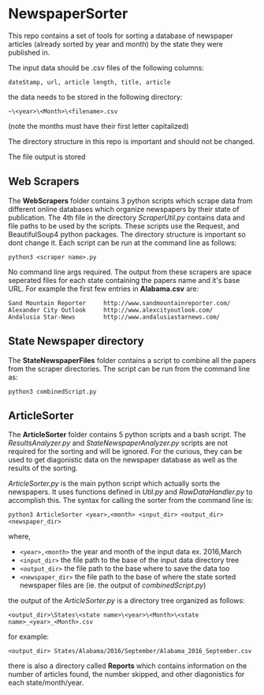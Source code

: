 #  NewspaperSorter
This repo contains a set of tools for sorting a database of newspaper articles (already sorted by year and month) by the state they were published in.

The input data should be .csv files of the following columns:

`dateStamp, url, article length, title, article`

the data needs to be stored in the following directory:

`~\<year>\<Month>\<filename>.csv`

(note the months must have their first letter capitalized)

The directory structure in this repo is important and should not be changed.


The file output is stored

## Web Scrapers 
The **WebScrapers** folder contains 3 python scripts which scrape data from different online databases which organize newspapers by their state of publication. The 4th file in the directory 
*ScraperUtil.py* contains data and file paths to be used by the scripts. These scripts use the Request, and BeautifulSoup4 python packages. The directory structure is important so dont change it. Each script can be run at the command line as follows:

`python3 <scraper name>.py`

No command line args required. The output from these scrapers are space seperated files for each state containing the papers name and it's base URL. For example the first few entries in **Alabama.csv** are:

`Sand Mountain Reporter 	http://www.sandmountainreporter.com/` <br>
`Alexander City Outlook 	http://www.alexcityoutlook.com/` <br>
`Andalusia Star-News 	    http://www.andalusiastarnews.com/` <br>

## State Newspaper directory

The **StateNewspaperFiles** folder contains a script to combine all the papers from the scraper directories. The script can be run from the command line as:

`python3 combinedScript.py`

## ArticleSorter

The **ArticleSorter** folder contains 5 python scripts and a bash script. The *ResultsAnalyzer.py* and *StateNewspaperAnalyzer.py* scripts are not required for the sorting and will be ignored. For the curious, they can be used to get diagonistic data on the newspaper database as well as the results of the sorting. 

*ArticleSorter.py* is the main python script which actually sorts the newspapers. It uses functions defined in *Util.py* and *RawDataHandler.py* to accomplish this. The syntax for calling the sorter from the command line is:

`python3 ArticleSorter <year>,<month> <input_dir> <output_dir> <newspaper_dir>`

where,

* `<year>,<month>`   the year and month of the input data ex. 2016,March
* `<input_dir>`        the file path to the base of the input data directory tree
* `<output_dir>`       the file path to the base where to save the data too
* `<newspaper_dir>`    the file path to the base of where the state sorted newspaper files are (ie. the output of *combinedScript.py*)


the output of the *ArticleSorter.py* is a directory tree organized as follows:

`<output_dir>\States\<state name>\<year>\<Month>\<state name>_<year>_<Month>.csv`

for example:

`<output_dir> States/Alabama/2016/September/Alabama_2016_September.csv`

there is also a directory called **Reports** which contains information on the number of articles found, the number skipped, and other diagonistics for each state/month/year.







